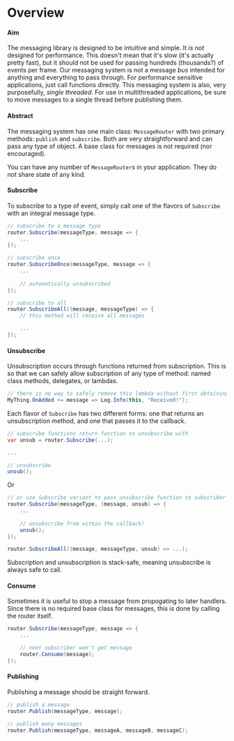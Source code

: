 # Overview

#### Aim

The messaging library is designed to be intuitive and simple. It _is not_ designed for performance. This doesn't mean that it's slow (it's actually pretty fast), but it should not be used for passing hundreds (thousands?) of events per frame. Our messaging system is not a message _bus_ intended for anything and everything to pass through. For performance sensitive applications, just call functions directly. This messaging system is also, very purposefully, _single threaded_. For use in multithreaded applications, be sure to move messages to a single thread before publishing them.

#### Abstract

The messaging system has one main class: `MessageRouter` with two primary methods: `publish` and `subscribe`. Both are very straightforward and can pass any type of object. A base class for messages is not required (nor encouraged).

You can have any number of `MessageRouter`s in your application. They do not share state of any kind.

#### Subscribe

To subscribe to a type of event, simply call one of the flavors of `Subscribe` with an integral message type.

```csharp
// subscribe to a message type
router.Subscribe(messageType, message => {
	...
});

// subscribe once
router.SubscribeOnce(messageType, message => {
	...
	
	// automatically unsubscribed
});

// subscribe to all
router.SubscribeAll((message, messageType) => {
	// this method will receive all messages

	...
});
```

#### Unsubscribe

Unsubscription occurs through functions returned from subscription. This is so that we can safely allow subscription of any type of method: named class methods, delegates, or lambdas.

```csharp
// there is no way to safely remove this lambda without first obtaining a reference to it
MyThing.OnAdded += message => Log.Info(this, "Received!");
```

Each flavor of `Subscribe` has two different forms: one that returns an unsubscription method, and one that passes it to the callback.

```csharp
// subscribe functions return function to unsubscribe with
var unsub = router.Subscribe(...);

...

// unsubscribe
unsub();
```

Or

```csharp
// or use Subscribe variant to pass unsubscribe function to subscriber
router.Subscribe(messageType, (message, unsub) => {
	...
	
	// unsubscribe from within the callback!
	unsub();
});

router.SubscribeAll((message, messageType, unsub) => ...);
```

Subscription and unsubscription is stack-safe, meaning unsubscribe is always safe to call.

#### Consume

Sometimes it is useful to stop a message from propogating to later handlers. Since there is no required base class for messages, this is done by calling the router itself.

```csharp
router.Subscribe(messageType, message => {
	...

	// next subscriber won't get message 
	router.Consume(message);
});
```

#### Publishing

Publishing a message should be straight forward.

```csharp
// publish a message
router.Publish(messageType, message);

// publish many messages
router.Publish(messageType, messageA, messageB, messageC);
```
